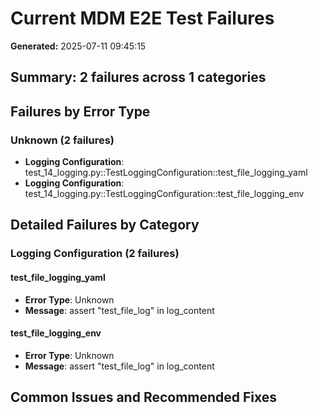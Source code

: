 # Current MDM E2E Test Failures

**Generated:** 2025-07-11 09:45:15

## Summary: 2 failures across 1 categories

## Failures by Error Type

### Unknown (2 failures)
- **Logging Configuration**: test_14_logging.py::TestLoggingConfiguration::test_file_logging_yaml
- **Logging Configuration**: test_14_logging.py::TestLoggingConfiguration::test_file_logging_env

## Detailed Failures by Category

### Logging Configuration (2 failures)

#### test_file_logging_yaml
- **Error Type**: Unknown
- **Message**: assert "test_file_log" in log_content

#### test_file_logging_env
- **Error Type**: Unknown
- **Message**: assert "test_file_log" in log_content

## Common Issues and Recommended Fixes